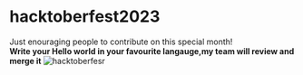 # hacktoberfest2023
Just enouraging people to contribute on this special month!
<br>
**Write your Hello world in your favourite langauge,my team will review and merge it**
![hacktoberfesr](https://github.com/pranitrathod/hacktoberfest2023/assets/77391148/8076b42b-2098-4f5d-87e0-f285f51a20de)

